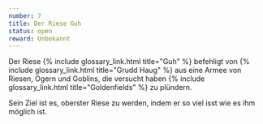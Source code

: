 ```yaml
---
number: 7
title: Der Riese Guh
status: open
reward: Unbekannt
---
```


Der Riese {% include glossary_link.html title="Guh" %} befehligt von {% include glossary_link.html
title="Grudd Haug" %} aus eine Armee von Riesen, Ogern und Goblins, die versucht haben {% include
glossary_link.html title="Goldenfields" %} zu plündern.

Sein Ziel ist es, oberster Riese zu werden, indem er so viel isst wie es ihm möglich ist.
